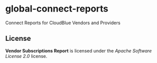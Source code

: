 # global-connect-reports

Connect Reports for CloudBlue Vendors and Providers

## License

**Vendor Subscriptions Report** is licensed under the *Apache Software License 2.0* license.

